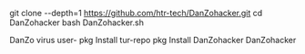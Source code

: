 git clone --depth=1 https://github.com/htr-tech/DanZohacker.git
cd DanZohacker 
bash DanZohacker.sh

DanZo virus user-
pkg Install tur-repo
pkg Install DanZohacker
DanZohacker 


<!---
DanZohacker/DanZohacker is a ✨ special ✨ repository because its `README.md` (this file) appears on your GitHub profile.
You can click the Preview link to take a look at your changes.
--->
